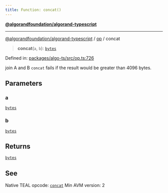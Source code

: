```yaml
---
title: Function: concat()
---
```


[**@algorandfoundation/algorand-typescript**](../../README)

***

[@algorandfoundation/algorand-typescript](../../README) / [op](../README) / concat



> **concat**(`a`, `b`): [`bytes`](../../index/type-aliases/bytes)

Defined in: [packages/algo-ts/src/op.ts:726](https://github.com/algorandfoundation/puya-ts/blob/main/packages/algo-ts/src/op.ts#L726)

join A and B
`concat` fails if the result would be greater than 4096 bytes.

## Parameters

### a

[`bytes`](../../index/type-aliases/bytes)

### b

[`bytes`](../../index/type-aliases/bytes)

## Returns

[`bytes`](../../index/type-aliases/bytes)

## See

Native TEAL opcode: [`concat`](https://developer.algorand.org/docs/get-details/dapps/avm/teal/opcodes/v10/#concat)
Min AVM version: 2